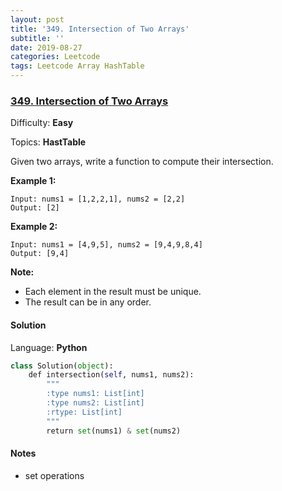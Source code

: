 ```yaml
---
layout: post
title: '349. Intersection of Two Arrays'
subtitle: ''
date: 2019-08-27
categories: Leetcode
tags: Leetcode Array HashTable
---
```

### [349\. Intersection of Two Arrays](https://leetcode.com/problems/intersection-of-two-arrays/)

Difficulty: **Easy**

Topics: **HastTable**


Given two arrays, write a function to compute their intersection.

**Example 1:**

```
Input: nums1 = [1,2,2,1], nums2 = [2,2]
Output: [2]
```


**Example 2:**

```
Input: nums1 = [4,9,5], nums2 = [9,4,9,8,4]
Output: [9,4]
```


**Note:**

*   Each element in the result must be unique.
*   The result can be in any order.


#### Solution

Language: **Python**

```python
class Solution(object):
    def intersection(self, nums1, nums2):
        """
        :type nums1: List[int]
        :type nums2: List[int]
        :rtype: List[int]
        """
        return set(nums1) & set(nums2)
```
#### Notes
- set operations